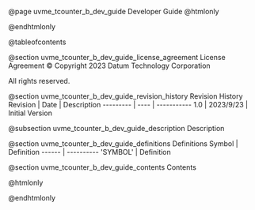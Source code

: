 @page uvme_tcounter_b_dev_guide Developer Guide
@htmlonly
<div class="autonumbering">
@endhtmlonly


@tableofcontents


@section uvme_tcounter_b_dev_guide_license_agreement License Agreement
© Copyright 2023 Datum Technology Corporation

All rights reserved.


@section uvme_tcounter_b_dev_guide_revision_history Revision History
Revision  | Date | Description
--------- | ---- | -----------
1.0 | 2023/9/23 | Initial Version

@subsection uvme_tcounter_b_dev_guide_description Description


@section uvme_tcounter_b_dev_guide_definitions Definitions
Symbol | Definition
------ | ----------
 'SYMBOL' | Definition


@section uvme_tcounter_b_dev_guide_contents Contents


@htmlonly
</div>
@endhtmlonly